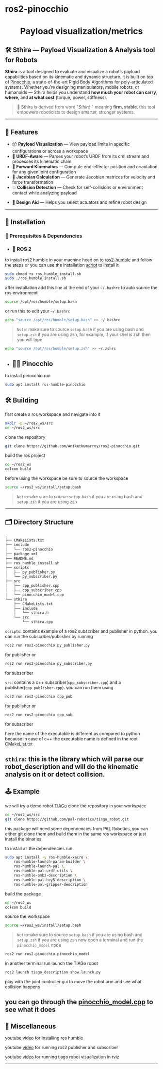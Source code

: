 # ros2-pinocchio
<h1 align="center">Payload visualization/metrics</h1>

## 🛠️ Sthira — Payload Visualization & Analysis tool for Robots

**Sthira** is a tool designed to evaluate and visualize a robot’s payload capabilities based on its kinematic and dynamic structure. it is built on top of [Pinocchio](https://github.com/stack-of-tasks/pinocchio), a state-of-the-art Rigid Body Algorithms for poly-articulated systems. Whether you’re designing manipulators, mobile robots, or humanoids — Sthira helps you understand **how much your robot can carry**, **where**, and **at what cost** (torque, power, stiffness).

> 🧠 Sthira is derived from word "*Sthirá* " meaning **firm, stable**, this tool empowers roboticists to design smarter, stronger systems.

---

## 🚀 Features

- 📦 **Payload Visualization** — View payload limits in specific configurations or across a workspace
- 🧠 **URDF-Aware** — Parses your robot’s URDF from its cml stream and processes its kinematic chain
- 🧭 **Forward Kinematics** — Compute end-effector position and oriantation for any given joint configuration
-  📐 **Jacobian Calculation** — Generate Jacobian matrices for velocity and force transformation
- 💥 **Collision Detection** — Check for self-collisions or environment contact while analyzing payload
<!-- - ⚙️ **Actuation Constraints** — Takes into account joint torque, velocity, stiffness limits
- 📊 **Joint Requirement Analysis** — Determine torque/power/stiffness required to achieve a desired payload
- 🗺️ **Workspace Mapping** — Visualize payload capability across your robot’s entire workspace -->
- 🔧 **Design Aid** — Helps you select actuators and refine robot design

---

<!-- ## 📸 Example Visuals

> _Replace with your plots or screenshots if available_
- Heatmap of max payload across workspace
- Torque requirements for various end-effector configurations
- Interactive 3D plots of payload vs configuration

--- -->


## 🔧 Installation

### 🧩 Prerequisites & Dependencies

* ### 🐢 ROS 2
to install ros2 humble in your machine head on to [ros2-humble](https://docs.ros.org/en/humble/Installation.html) and follow the steps or you can use the installation [script](ros_humble_install.sh) to install it
```bash
sudo chmod +x ros_humble_install.sh
sudo ./ros_humble_install.sh
```
after installation add this line at the end of your `~/.bashrc` to auto source the ros environment
```bash
source /opt/ros/humble/setup.bash
```
or run this to edit your `~/.bashrc`
```bash
echo "source /opt/ros/humble/setup.bash" >> ~/.bashrc
```
> `Note`: make sure to source `setup.bash` if you are using bash and `setup.zsh` if you are using zsh, for example, if your shel is zsh then you will type
```bash
echo "source /opt/ros/humble/setup.zsh" >> ~/.zshrc
```
* ## 🧍‍♂️ Pinocchio
to install pinocchio run
```bash
sudo apt install ros-humble-pinocchio
```
## 🛠️ Building
first create a ros workspace and navigate into it
```bash
mkdir -p ~/ros2_ws/src
cd ~/ros2_ws/src
```
clone the repository
```bash
git clone https://github.com/Aniketkumarroy/ros2-pinocchio.git
```
build the ros project
```bash
cd ~/ros2_ws
colcon build
```
before using the workspace be sure to source the workspace
```bash
source ~/ros2_ws/install/setup.bash
```
> `Note`:make sure to source `setup.bash` if you are using bash and `setup.zsh` if you are using zsh
---
## 🗂️ Directory Structure
```bash
.
├── CMakeLists.txt
├── include
│   └── ros2-pinocchio
├── package.xml
├── README.md
├── ros_humble_install.sh
├── scripts
│   ├── py_publisher.py
│   └── py_subscriber.py
├── src
│   ├── cpp_publisher.cpp
│   ├── cpp_subscriber.cpp
│   └── pinocchio_model.cpp
└── sthira
    ├── CMakeLists.txt
    ├── include
    │   └── sthira.h
    └── src
        └── sthira.cpp
```
`scripts`: contains example of a ros2 subscriber and publisher in python. you can run the subscriber/publisher by running
```bash
ros2 run ros2-pinocchio py_publisher.py
```
for publisher or
```bash
ros2 run ros2-pinocchio py_subscriber.py
```
for subscriber

`src`: contains a c++ subscriber(`cpp_subscriber.cpp`) and a publisher(`cpp_publisher.cpp`). you can run them using
```bash
ros2 run ros2-pinocchio cpp_pub
```
for publisher or
```bash
ros2 run ros2-pinocchio cpp_sub
```
for subscriber

here the name of the executable is different as compared to python because in case of c++ the executable name is defined in the root [CMakeList.txt](CMakeLists.txt)

`sthira`: this is the library which will parse our robot_description and will do the kinematic analysis on it or detect collision.
---
## 🕹️ Example
we will try a demo robot [TIAGo](https://github.com/pal-robotics/tiago_robot)
clone the repository in your workspace
```bash
cd ~/ros2_ws/src
git clone https://github.com/pal-robotics/tiago_robot.git
```
this package will need some dependencies from PAL Robotics, you can either git clone them and build them in the same ros workspace or just install the binaries

to install all the dependencies run
```bash
sudo apt install -y ros-humble-xacro \
    ros-humble-launch-param-builder \
    ros-humble-launch-pal \
    ros-humble-pal-urdf-utils \
    ros-humble-pmb2-description \
    ros-humble-pal-hey5-description \
    ros-humble-pal-gripper-description
```
build the package
```bash
cd ~/ros2_ws
colcon build
```
source the workspace
```bash
source ~/ros2_ws/install/setup.bash
```
> `Note`:make sure to source `setup.bash` if you are using bash and `setup.zsh` if you are using zsh
now open a terminal and run the `pinocchio_model` node
```bash
ros2 run ros2-pinocchio pinocchio_model
```
in another terminal run launch the TIAGo robot
```bash
ros2 launch tiago_description show.launch.py
```
play with the joint controller gui to move the robot arm and see what collision happens

you can go through the [pinocchio_model.cpp](src/pinocchio_model.cpp) to see what it does
---

## 🧩 Miscellaneous
youtube [video](https://youtu.be/iJdse5FIPO8) for installing ros humble

youtube [video](https://youtu.be/0tMFbH3Is9k) for running ros2 publisher and subscriber

youtube [video](https://youtu.be/FQ6-xSGKHmU) for running tiago robot visualization in rviz

---